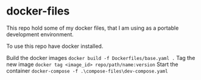 # docker-files

This repo hold some of my docker files, that I am using as a portable development environment. 


To use this repo have docker installed.

Build the docker images `docker build -f Dockerfiles/base.yaml .`
Tag the new image `docker tag <image_id> repo/path/name:version` 
Start the container `docker-compose -f .\compose-files\dev-compose.yaml`
